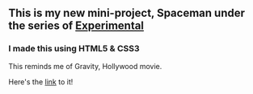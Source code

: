 ## This is my new mini-project, Spaceman under the series of [Experimental](https://github.com/P4RT33K/Experimental)
### I made this using HTML5 & CSS3

This reminds me of Gravity, Hollywood movie.

Here's the [link](https://p4rt33k.github.io/Spaceman/spaceman) to it!
